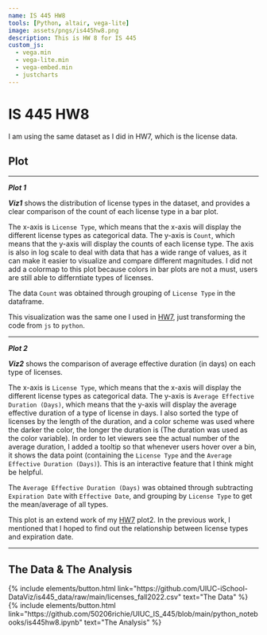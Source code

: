 ```yaml
---
name: IS 445 HW8
tools: [Python, altair, vega-lite]
image: assets/pngs/is445hw8.png
description: This is HW 8 for IS 445
custom_js:
  - vega.min
  - vega-lite.min
  - vega-embed.min
  - justcharts
---
```



# IS 445 HW8

I am using the same dataset as I did in HW7, which is the license data.

## Plot

---
***Plot 1***

<vegachart schema-url="{{ site.baseurl }}/assets/json/is445hw8-1.json" style="width: 100%"></vegachart>

***Viz1*** shows the distribution of license types in the dataset, and provides a clear comparison of the count of each license type in a bar plot.

The x-axis is `License Type`, which means that the x-axis will display the different license types as categorical data.
The y-axis is `Count`, which means that the y-axis will display the counts of each license type. The axis is also in log scale to deal with data that has a wide range of values, as it can make it easier to visualize and compare different magnitudes.
I did not add a colormap to this plot because colors in bar plots are not a must, users are still able to differntiate types of licenses.

The data `Count` was obtained through grouping of `License Type` in the dataframe.

This visualization was the same one I used in [HW7](https://starboard.gg/nb/nmS7XIk), just transforming the code from `js` to `python`.

---

***Plot 2***

<vegachart schema-url="{{ site.baseurl }}/assets/json/is445hw8-2.json" style="width: 100%"></vegachart>

***Viz2*** shows the comparison of average effective duration (in days) on each type of licenses.

The x-axis is `License Type`, which means that the x-axis will display the different license types as categorical data.
The y-axis is `Average Effective Duration (Days)`, which means that the y-axis will display the average effective duration of a type of license in days.
I also sorted the type of licenses by the length of the duration, and a color scheme was used where the darker the color, the longer the duration is (The duration was used as the color variable).
In order to let viewers see the actual number of the average duration, I added a tooltip so that whenever users hover over a bin, it shows the data point (containing the `License Type` and the `Average Effective Duration (Days)`). This is an interactive feature that I think might be helpful.

The `Average Effective Duration (Days)` was obtained through subtracting `Expiration Date` with `Effective Date`, and grouping by `License Type` to get the mean/average of all types.

This plot is an extend work of my [HW7](https://starboard.gg/nb/nmS7XIk) plot2. In the previous work, I mentioned that I hoped to find out the relationship between license types and expiration date.

---

## The Data & The Analysis

<div class="left">
<!-- {% include elements/button.html link="https://raw.githubusercontent.com/UIUC-iSchool-DataViz/is445_data/main/licenses_fall2022.csv" text="The Data" %} -->
{% include elements/button.html link="https://github.com/UIUC-iSchool-DataViz/is445_data/raw/main/licenses_fall2022.csv" text="The Data" %}
</div>

<div class="right">
{% include elements/button.html link="https://github.com/50206richie/UIUC_IS_445/blob/main/python_notebooks/is445hw8.ipynb" text="The Analysis" %}
</div>


